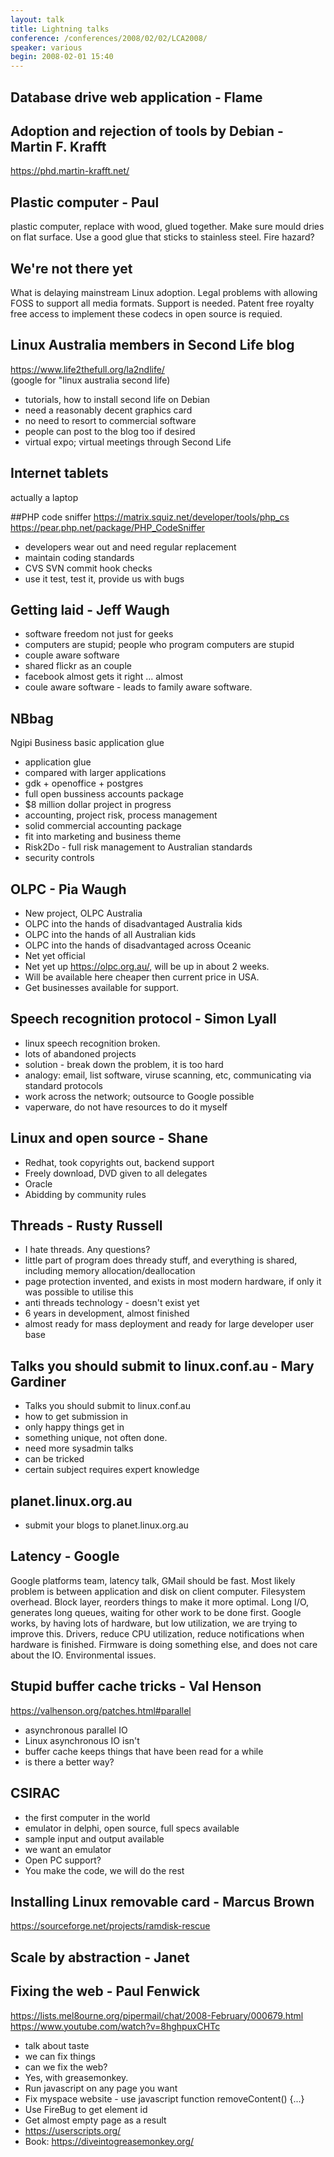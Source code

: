 ```yaml
---
layout: talk
title: Lightning talks
conference: /conferences/2008/02/02/LCA2008/
speaker: various
begin: 2008-02-01 15:40
---
```

## Database drive web application - Flame

## Adoption and rejection of tools by Debian - Martin F. Krafft
<https://phd.martin-krafft.net/>

## Plastic computer - Paul
plastic computer, replace with wood, glued together. Make sure mould
dries on flat surface. Use a good glue that sticks to stainless steel.
Fire hazard?

## We're not there yet
What is delaying mainstream Linux adoption. Legal
problems with allowing FOSS to support all media formats. Support is
needed. Patent free royalty free access to implement these codecs
in open source is requied.

## Linux Australia members in Second Life blog
<https://www.life2thefull.org/la2ndlife/>  
(google for "linux australia second life)

* tutorials, how to install second life on Debian
* need a reasonably decent graphics card
* no need to resort to commercial software
* people can post to the blog too if desired
* virtual expo; virtual meetings through Second Life

## Internet tablets
actually a laptop

##PHP code sniffer
<https://matrix.squiz.net/developer/tools/php_cs>  
<https://pear.php.net/package/PHP_CodeSniffer>  

* developers wear out and need regular replacement
* maintain coding standards
* CVS SVN commit hook checks
* use it test, test it, provide us with bugs

## Getting laid - Jeff Waugh

* software freedom not just for geeks
* computers are stupid; people who program computers are stupid
* couple aware software
* shared flickr as an couple
* facebook almost gets it right ... almost
* coule aware software - leads to family aware software.

## NBbag
Ngipi Business basic application glue

* application glue
* compared with larger applications
* gdk + openoffice + postgres
* full open bussiness accounts package
* $8 million dollar project in progress
* accounting, project risk, process management
* solid commercial accounting package
* fit into marketing and business theme
* Risk2Do - full risk management to Australian standards
* security controls

## OLPC - Pia Waugh

* New project, OLPC Australia
* OLPC into the hands of disadvantaged Australia kids
* OLPC into the hands of all Australian kids
* OLPC into the hands of disadvantaged across Oceanic
* Net yet official
* Net yet up <https://olpc.org.au/>, will be up in about 2 weeks.
* Will be available here cheaper then current price in USA.
* Get businesses available for support.

## Speech recognition protocol - Simon Lyall

* linux speech recognition broken.
* lots of abandoned projects
* solution - break down the problem, it is too hard
* analogy: email, list software, viruse scanning, etc, communicating
via standard protocols
* work across the network; outsource to Google possible
* vaperware, do not have resources to do it myself

## Linux and open source - Shane

* Redhat, took copyrights out, backend support
* Freely download, DVD given to all delegates
* Oracle
* Abidding by community rules

## Threads - Rusty Russell

* I hate threads. Any questions?
* little part of program does thready stuff, and everything
is shared, including memory allocation/deallocation
* page protection invented, and exists in most modern hardware,
if only it was possible to utilise this
* anti threads technology - doesn't exist yet
* 6 years in development, almost finished
* almost ready for mass deployment and ready for large developer user base

## Talks you should submit to linux.conf.au - Mary Gardiner

* Talks you should submit to linux.conf.au
* how to get submission in
* only happy things get in
* something unique, not often done.
* need more sysadmin talks
* can be tricked
* certain subject requires expert knowledge

## planet.linux.org.au

* submit your blogs to planet.linux.org.au

## Latency - Google
Google platforms team, latency talk, GMail should be fast. Most likely
problem is between application and disk on client computer. Filesystem
overhead. Block layer, reorders things to make it more optimal. Long
I/O, generates long queues, waiting for other work to be done first.
Google works, by having lots of hardware, but low utilization, we
are trying to improve this. Drivers, reduce CPU utilization, reduce
notifications when hardware is finished. Firmware is doing something
else, and does not care about the IO. Environmental issues.

## Stupid buffer cache tricks - Val Henson
<https://valhenson.org/patches.html#parallel>

* asynchronous parallel IO
* Linux asynchronous IO isn't
* buffer cache keeps things that have been read for a while
* is there a better way?

## CSIRAC

* the first computer in the world
* emulator in delphi, open source, full specs available
* sample input and output available
* we want an emulator
* Open PC support?
* You make the code, we will do the rest

## Installing Linux removable card - Marcus Brown
<https://sourceforge.net/projects/ramdisk-rescue>

## Scale by abstraction - Janet

## Fixing the web - Paul Fenwick
<https://lists.mel8ourne.org/pipermail/chat/2008-February/000679.html>  
<https://www.youtube.com/watch?v=8hghpuxCHTc>

* talk about taste
* we can fix things
* can we fix the web?
* Yes, with greasemonkey.
* Run javascript on any page you want
* Fix myspace website - use javascript function removeContent() {...}
* Use FireBug to get element id
* Get almost empty page as a result
* <https://userscripts.org/>
* Book: <https://diveintogreasemonkey.org/>
